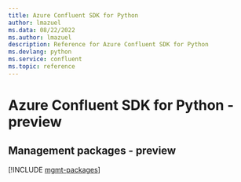 ```yaml
---
title: Azure Confluent SDK for Python
author: lmazuel
ms.data: 08/22/2022
ms.author: lmazuel
description: Reference for Azure Confluent SDK for Python
ms.devlang: python
ms.service: confluent
ms.topic: reference
---
```

# Azure Confluent SDK for Python - preview

## Management packages - preview
[!INCLUDE [mgmt-packages](confluent-mgmt-index.md)]